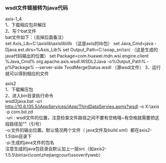 ### wsdl文件链接转为java代码

axis-1_4  
1、下载相应包并解压  
2、写个bat文件  
bat文件如下：（去掉后面备注）  
set Axis_Lib=C:\axislib\axislib\lib    （这是axis的lib包）
set Java_Cmd=java -Djava.ext.dirs=%Axis_Lib%
set Output_Path=C:\soap_src\src （这是生成的java代码输出的位置）
set Package=com.huawei.mdn.wsi.engine.client
%Java_Cmd% org.apache.axis.wsdl.WSDL2Java -o%Output_Path% -p%Package% --server-side TvodMergeStatus.wsdl （源wsdl文件）
3、运行就可以得到相应的文件


axis2  
1、下载解压包  
2、进入bin目录执行命令  
wsdl2java.bat -uri http://10.6.135.5/iAppServices/iApp/ThirdDataServies.asmx?wsdl -o X:\axis -p com.bd.zd  
-uri : wsdl文件的位置，注意检查文件路径之间不要有空格哦~有空格就需要把这段路径加“”（引号）  
-o:文件的输出位置。默认情况两个文件（ java文件及build.xml）都在axis2-1.5\bin目录下  
-p:生成的java文件的包名  
注意生成的java包目录会默认加上一层src（如axis2-1.5.5\bin\src\com\zhejiangcourt\ssoverifyweb）  